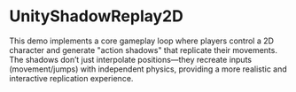 # UnityShadowReplay2D
This demo implements a core gameplay loop where players control a 2D character and generate "action shadows" that replicate their movements. The shadows don’t just interpolate positions—they recreate inputs (movement/jumps) with independent physics, providing a more realistic and interactive replication experience.
